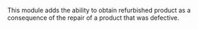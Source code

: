 This module adds the ability to obtain refurbished product as a
consequence of the repair of a product that was defective.
